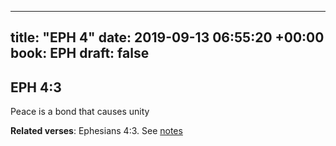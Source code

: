 
---
title: "EPH 4"
date: 2019-09-13 06:55:20 +00:00
book: EPH
draft: false
---

## EPH 4:3

Peace is a bond that causes unity

**Related verses**: Ephesians 4:3. See [notes](https://my.bible.com/notes/3252277750736348053)

